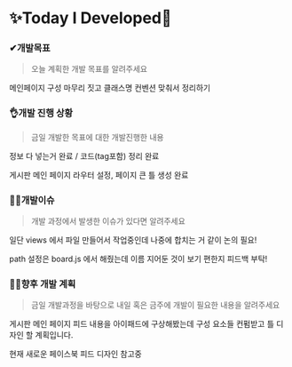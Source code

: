 # ✨Today I Developed🤞



### ✔개발목표

> 오늘 계획한 개발 목표를 알려주세요

메인페이지 구성 마무리 짓고 클래스명 컨벤션 맞춰서 정리하기  

### 👌개발 진행 상황

> 금일 개발한 목표에 대한 개발진행한 내용

정보 다 넣는거 완료 / 코드(tag포함) 정리 완료

게시판 메인 페이지 라우터 설정, 페이지 큰 틀 생성 완료 

### 🤷‍♂️개발이슈

> 개발 과정에서 발생한 이슈가 있다면 알려주세요

일단 views 에서 파일 만들어서 작업중인데 나중에 합치는 거 같이 논의 필요! 

path 설정은 board.js 에서 해줬는데 이름 지어둔 것이 보기 편한지 피드백 부탁!

 

### 🐱‍🚀향후 개발 계획

> 금일 개발과정을 바탕으로 내일 혹은 금주에 개발이 필요한 내용을 알려주세요

게시판 메인 페이지 피드 내용을 아이패드에 구상해봤는데 구성 요소들 컨펌받고 틀 디자인 할 계획입니다.

현재 새로운 페이스북 피드 디자인 참고중 